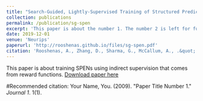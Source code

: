 ```yaml
---
title: "Search-Guided, Lightly-Supervised Training of Structured Prediction Energy Networks"
collection: publications
permalink: /publication/sg-spen
excerpt: 'This paper is about the number 1. The number 2 is left for future work.'
date: 2019-12-01
venue: 'Neurips'
paperurl: 'http://rooshenas.github.io/files/sg-spen.pdf'
citation: 'Rooshenas, A., Zhang, D., Sharma, G., McCallum, A., .&quot; <i>Neurips 2019 1</i>'
---
```

This paper is about training SPENs using indirect supervision that comes from reward functions.
[Download paper here](http://academicpages.github.io/files/paper1.pdf)

#Recommended citation: Your Name, You. (2009). "Paper Title Number 1." <i>Journal 1</i>. 1(1).
